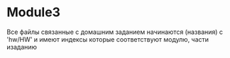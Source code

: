 # Module3

Все файлы связанные с домашним заданием начинаются (названия) с 'hw/HW' и имеют индексы которые соответствуют модулю, части изаданию 
